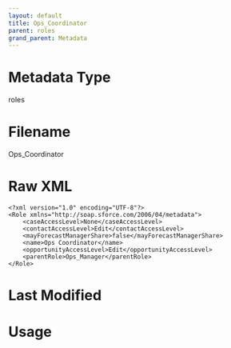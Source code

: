 ```yaml
---
layout: default
title: Ops_Coordinator
parent: roles
grand_parent: Metadata
---
```

# Metadata Type
roles


# Filename 
Ops_Coordinator


# Raw XML
```
<?xml version="1.0" encoding="UTF-8"?>
<Role xmlns="http://soap.sforce.com/2006/04/metadata">
    <caseAccessLevel>None</caseAccessLevel>
    <contactAccessLevel>Edit</contactAccessLevel>
    <mayForecastManagerShare>false</mayForecastManagerShare>
    <name>Ops Coordinator</name>
    <opportunityAccessLevel>Edit</opportunityAccessLevel>
    <parentRole>Ops_Manager</parentRole>
</Role>
```


# Last Modified


# Usage
